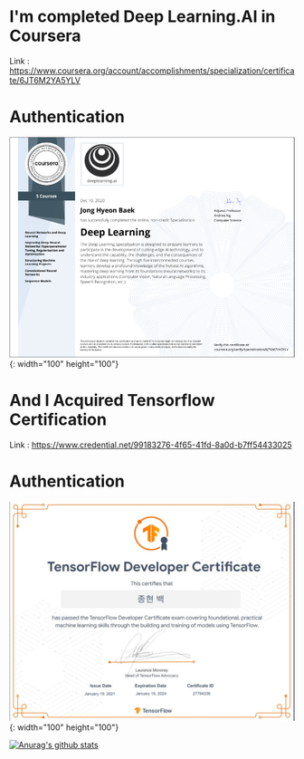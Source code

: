 # I'm completed Deep Learning.AI in Coursera

Link : https://www.coursera.org/account/accomplishments/specialization/certificate/6JT6M2YA5YLV

# Authentication

![title](./img/coursera.png){: width="100" height="100"}

# And I Acquired Tensorflow Certification

Link : https://www.credential.net/99183276-4f65-41fd-8a0d-b7ff54433025

# Authentication
![title](./img/tensorflow.png){: width="100" height="100"}


[![Anurag's github stats](https://github-readme-stats.vercel.app/api?username=whdgusdl48)](https://github.com/anuraghazra/github-readme-stats)
